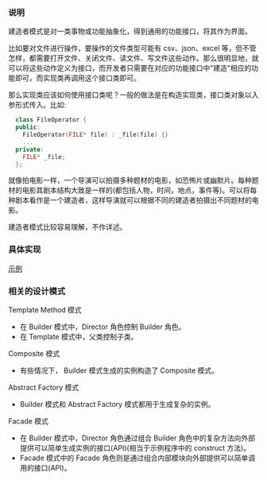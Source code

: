 
### 说明

建造者模式是对一类事物或功能抽象化，得到通用的功能接口，将其作为界面。

比如要对文件进行操作，要操作的文件类型可能有 csv、json、excel 等，但不管怎样，都需要打开文件、关闭文件、读文件、写文件这些动作。那么很明显地，就可以将这些动作定义为接口，而开发者只需要在对应的功能接口中"建造"相应的功能即可，而实现类再调用这个接口类即可。

那么实现类应该如何使用接口类呢？一般的做法是在构造实现类，接口类对象以入参形式传入。比如:

```c++
  class FileOperator {
  public:
    FileOperator(FILE* file) : _file(file) {}
    ...
  private:
    FILE* _file;
  };
```

就像拍电影一样，一个导演可以拍摄多种题材的电影，如恐怖片或幽默片。每种题材的电影其剧本结构大致是一样的(都包括人物，时间，地点，事件等)。可以将每种剧本看作是一个建造者，这样导演就可以根据不同的建造者拍摄出不同题材的电影。

建造者模式比较容易理解，不作详述。

### 具体实现

[示例](realize.cpp)


### 相关的设计模式

Template Method 模式
- 在 Builder 模式中，Director 角色控制 Builder 角色。
- 在 Template 模式中，父类控制子类。

Composite 模式
- 有些情况下， Builder 模式生成的实例构造了 Composite 模式。

Abstract Factory 模式
- Builder 模式和 Abstract Factory 模式都用于生成复杂的实例。

Facade 模式
- 在 Builder 模式中，Director 角色通过组合 Builder 角色中的复杂方法向外部提供可以简单生成实例的接口(API)(相当于示例程序中的 construct 方法)。
- Facade 模式中的 Facade 角色则是通过组合内部模块向外部提供可以简单调用的接口(API)。